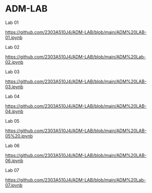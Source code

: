 # ADM-LAB

Lab 01

https://github.com/2303A510J4/ADM-LAB/blob/main/ADM%20LAB-01.ipynb

Lab 02

https://github.com/2303A510J4/ADM-LAB/blob/main/ADM%20Lab-02.ipynb

Lab 03

https://github.com/2303A510J4/ADM-LAB/blob/main/ADM%20LAB-03.ipynb

Lab 04

https://github.com/2303A510J4/ADM-LAB/blob/main/ADM%20LAB-04.ipynb

Lab 05

https://github.com/2303A510J4/ADM-LAB/blob/main/ADM%20LAB-05%20.ipynb

Lab 06

https://github.com/2303A510J4/ADM-LAB/blob/main/ADM%20LAB-06.ipynb

Lab 07

https://github.com/2303A510J4/ADM-LAB/blob/main/ADM%20Lab-07.ipynb
